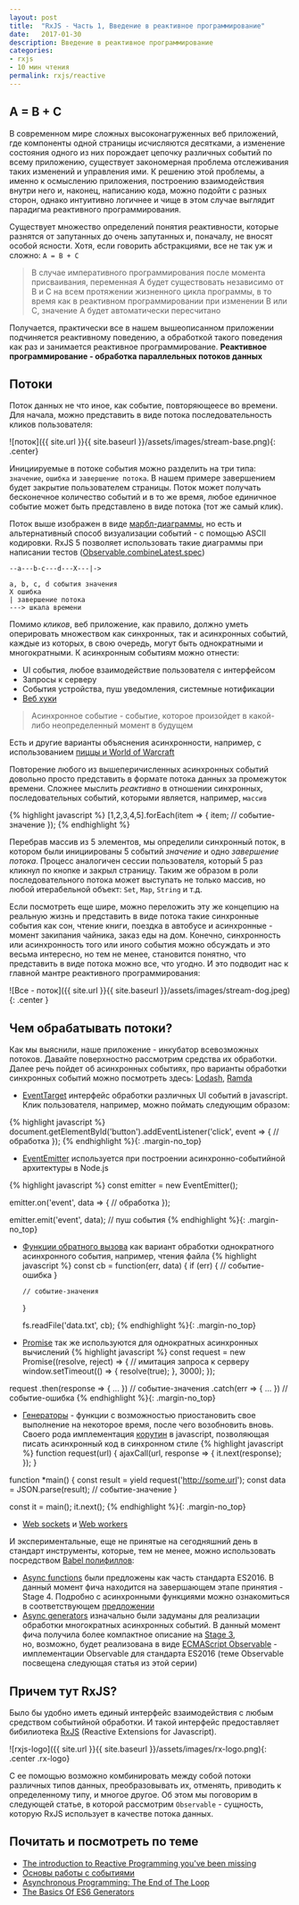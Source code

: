 ```yaml
---
layout: post
title:  "RxJS - Часть 1, Введение в реактивное программирование"
date:   2017-01-30
description: Введение в реактивное программирование
categories:
- rxjs
- 10 мин чтения
permalink: rxjs/reactive
---
```


## A = B + C
В современном мире сложных высоконагруженных веб приложений, где компоненты одной страницы исчисляются десятками, 
а изменение состояния одного из них порождает цепочку различных событий по всему приложению, существует 
закономерная проблема отслеживания таких изменений и управления ими. К решению этой проблемы, а именно к осмыслению
приложения, построению взаимодействия внутри него и, наконец, написанию кода, можно подойти с разных сторон, однако
интуитивно логичнее и чище в этом случае выглядит парадигма реактивного программирования.

Существует множество определений понятия реактивности, которые разнятся от запутанных до очень запутанных
 и, поначалу, не вносят особой ясности. Хотя, если говорить абстракциями, все не так уж и сложно: `A = B + C`
  
 > В случае императивного программирования после момента присваивания, переменная A будет
 существовать независимо от B и С на всем протяжении жизненного цикла программы, в то время как в реактивном 
 программировании при изменении B или C, значение A будет автоматически пересчитано
 
 Получается, практически все в нашем вышеописанном приложении подчиняется реактивному поведению, а обработкой такого 
 поведения как раз и занимается реактивное программирование. **Реактивное программирование - обработка параллельных потоков данных** 
 
## Потоки
 
 Поток данных не что иное, как событие, повторяющеесе во времени. Для начала, можно представить в виде
 потока последовательность кликов пользователя:
 
 ![поток]({{ site.url }}{{ site.baseurl }}/assets/images/stream-base.png){: .center}
 
Инициируемые в потоке события можно разделить на три типа: `значение`, `ошибка` и `завершение потока`.
В нашем примере завершением будет закрытие пользователем страницы. Поток может получать бесконечное 
количество событий и в то же время, любое единичное событие может быть представлено в виде потока (тот же самый клик).
 
Поток выше изображен в виде [марбл-диаграммы](http://rxmarbles.com/), но есть и альтернативный способ 
визуализации событий - c помощью ASCII кодировки. RxJS 5 позволяет использовать такие диаграммы 
при написании тестов ([Observable.combineLatest.spec](http://reactivex.io/rxjs/test-file/spec-js/observables/combineLatest-spec.js.html#lineNumber7))
 
 ```
 --a---b-c---d---X---|->
 
 a, b, c, d события значения
 X ошибка
 | завершение потока
 ---> шкала времени
 ```

Помимо *кликов*, веб приложение, как правило, должно уметь оперировать множеством как синхронных, так и асинхронных 
событий, каждые из которых, в свою очередь, могут быть однократными и многократными. К асинхронным событиям можно отнести:
- UI события, любое взаимодействие пользователя с интерфейсом
- Запросы к серверу 
- События устройства, пуш уведомления, системные нотификации
- [Веб хуки](https://en.wikipedia.org/wiki/Webhook)

> Асинхронное событие - событие, которое произойдет в какой-либо неопределенный момент в будущем

Есть и другие варианты объяснения асинхронности, например, с использованием [пиццы и World of Warcraft](http://stackoverflow.com/a/4560233/4486673)

Повторение любого из вышеперичисленных асинхронных событий довольно просто представить в формате потока данных за промежуток времени. 
Сложнее мыслить *реактивно* в отношении синхронных, последовательных событий, которыми является, например, `массив`
 
{% highlight javascript %}
[1,2,3,4,5].forEach(item => { 
    item; // событие-значение 
});
{% endhighlight %}
 
Перебрав массив из 5 элементов, мы определили синхронный поток, в котором были инициированы 5 событий *значение*
и одно *завершение потока*. Процесс аналогичен сессии пользователя, который 5 раз кликнул по кнопке и закрыл страницу.
Таким же образом в роли последовательного потока может выступать не только массив, но любой итерабельной объект: `Set`, `Map`, `String` и т.д.

Если посмотреть еще шире, можно переложить эту же концепцию на реальную жизнь и представить в виде потока такие 
синхронные события как сон, чтение книги, поездка в автобусе и асинхронные - момент закипания чайника, заказ еды на дом. Конечно,
 синхронность или асинхронность того или иного события можно обсуждать и это весьма интересно, но тем не менее,
становится понятно, что представить в виде потока можно все, что угодно. И это подводит нас к главной мантре реактивного программирования:

![Все - поток]({{ site.url }}{{ site.baseurl }}/assets/images/stream-dog.jpeg){: .center }

## Чем обрабатывать потоки?

Как мы выяснили, наше приложение - инкубатор всевозможных потоков. Давайте поверхностно рассмотрим средства их обработки.
Далее речь пойдет об асинхронных событиях, про варианты обработки синхронных событий можно посмотреть здесь: 
 [Lodash](https://lodash.com/docs/), [Ramda](http://ramdajs.com/docs/)

- [EventTarget](https://developer.mozilla.org/en-US/docs/Web/API/EventTarget) интерфейс обработки различных UI событий в javascript.
Клик пользователя, например, можно поймать следующим образом:

{% highlight javascript %}
document.getElementById('button').addEventListener('click', event => {
    // обработка
});
{% endhighlight %}{: .margin-no_top}

- [EventEmitter](https://nodejs.org/api/events.html) используется при построении асинхронно-событийной архитектуры в Node.js
 
 {% highlight javascript %}
 const emitter = new EventEmitter();
 
 emitter.on('event', data => {
  // обработка
 });
 
 emitter.emit('event', data); // пуш события
 {% endhighlight %}{: .margin-no_top}
 
- [Функции обратного вызова](http://callbackhell.com/) как вариант обработки однократного асинхронного события, например, чтения файла
{% highlight javascript %}
  const cb = function(err, data) {
      if (err) {
        // событие-ошибка
      }
      
      // событие-значения
  }
   
  fs.readFile('data.txt', cb); 
 {% endhighlight %}{: .margin-no_top}

- [Promise](https://developer.mozilla.org/en-US/docs/Web/JavaScript/Reference/Global_Objects/Promise) так же используются
 для однократных асинхронных вычислений
{% highlight javascript %}
const request = new Promise((resolve, reject) => {
    // имитация запроса к серверу
    window.setTimeout(() => { resolve(true); }, 3000);
});

request
    .then(response => { ... }) // событие-значения 
    .catch(err => { ... }) // событие-ошибка 
{% endhighlight %}{: .margin-no_top}
 
- [Генераторы](https://developer.mozilla.org/en-US/docs/Web/JavaScript/Reference/Statements/function*) - функции с 
возможностью приостановить свое выполнение на некоторое время, после чего возобновить вновь. Своего рода имплементация
[корутин](https://en.wikipedia.org/wiki/Coroutine) в javascript, позволяющая писать асинхронный код в синхронном стиле
{% highlight javascript %}
function request(url) {
    ajaxCall(url, response => { it.next(response); });
}

function *main() {
    const result = yield request('http://some.url');
    const data = JSON.parse(result); // событие-значение
}

const it = main();
it.next(); 
{% endhighlight %}{: .margin-no_top}

- [Web sockets](https://developer.mozilla.org/en-US/docs/Web/API/WebSockets_API) и [Web workers](https://developer.mozilla.org/en-US/docs/Web/API/Web_Workers_API/Using_web_workers)

И экспериментальные, еще не принятые на сегодняшний день в стандарт инструменты, которые, тем не менее, 
можно использовать посредством [Babel полифиллов](https://github.com/babel/babel/tree/master/packages/babel-plugin-transform-regenerator):

- [Async functions](https://github.com/tc39/ecmascript-asyncawait) были предложены как часть стандарта ES2016. 
В данный момент фича находится на завершающем этапе принятия - Stage 4. Подробно с асинхронными функциями можно 
ознакомиться в соответствующем [предложении](https://tc39.github.io/ecmascript-asyncawait/)
- [Async generators](https://github.com/jhusain/asyncgenerator) изначально были задуманы для реализации обработки многократных 
асинхронных событий. В данный момент фича получила более компактное описание на [Stage 3](https://github.com/tc39/proposal-async-iteration),  
но, возможно, будет реализована в виде [ECMAScript Observable](https://github.com/tc39/proposal-observable) - имплементации 
Observable для стандарта ES2016 (теме Observable посвещена следующая статья из этой серии)

## Причем тут RxJS? 
Было бы удобно иметь единый интерфейс взаимодействия с любым средством событийной обработки. И такой интерфейс
предоставляет бибилиотека [RxJS](https://github.com/ReactiveX/rxjs) (Reactive Extensions for Javascript).

![rxjs-logo]({{ site.url }}{{ site.baseurl }}/assets/images/rx-logo.png){: .center .rx-logo}

С ее помощью возможно комбинировать между собой потоки различных типов данных, преобразовывать их, отменять, приводить к определенному типу,
и многое другое. Об этом мы поговорим в следующей статье,
в которой рассмотрим `Observable` - сущность, которую RxJS использует в качестве потока данных.

## Почитать и посмотреть по теме
- [The introduction to Reactive Programming you've been missing](https://gist.github.com/staltz/868e7e9bc2a7b8c1f754)
- [Основы работы с событиями](https://learn.javascript.ru/events-and-interfaces)
- [Asynchronous Programming: The End of The Loop](https://egghead.io/courses/mastering-asynchronous-programming-the-end-of-the-loop)
- [The Basics Of ES6 Generators](https://davidwalsh.name/es6-generators)
